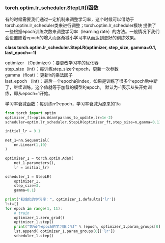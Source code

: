 

### torch.optim.lr_scheduler.StepLR()函数
有的时候需要我们通过一定机制来调整学习率，这个时候可以借助于torch.optim.lr_scheduler类来进行调整；torch.optim.lr_scheduler模块
提供了一些根据epoch训练次数来调整学习率（learning rate）的方法。一般情况下我们会设置随着epoch的增大而逐渐减小学习率从而达到更好的训练效果。 

**class torch.optim.lr_scheduler.StepLR(optimizer, step_size, gamma=0.1, last_epoch=-1)**

optimizer （Optimizer）：要更改学习率的优化器  
step_size（int）：每训练step_size个epoch，更新一次参数  
gamma（float）：更新lr的乘法因子  
last_epoch （int）：最后一个epoch的index，如果是训练了很多个epoch后中断了，继续训练，这个值就等于加载的模型的epoch。
默认为-1表示从头开始训练，即从epoch=1开始。

学习率衰减函数：每训练n个epoch，学习率衰减为原来的1/a  
```python
from torch import optim
optimizer_ft=optim.Adam(params_to_update,lr=1e-2)
scheduler=optim.lr_scheduler.StepLR(optimizer_ft,step_size=n,gamma=0.1)#学习率衰减，每训练n个epoch，学习率衰减为原来的1/a

initial_lr = 0.1
 
net_1=nn.Sequential(
    nn.Linear(1,10)
)
 
optimizer_1 = torch.optim.Adam(
    net_1.parameters(), 
    lr = initial_lr)
 
scheduler_1 = StepLR(
    optimizer_1, 
    step_size=3, 
    gamma=0.1)
 
print("初始化的学习率：", optimizer_1.defaults['lr'])
lst=[]
for epoch in range(1, 11):
    # train
    optimizer_1.zero_grad()
    optimizer_1.step()
    print("第%d个epoch的学习率：%f" % (epoch, optimizer_1.param_groups[0]['lr']))
    lst.append( optimizer_1.param_groups[0]['lr'])
    scheduler_1.step()
```



